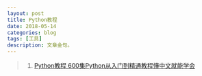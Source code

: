 ```yaml
---
layout: post
title: Python教程
date: 2018-05-14
categories: blog
tags: [工具]
description: 文章金句。
---
```




>1. [Python教程 600集Python从入门到精通教程懂中文就能学会](https://www.bilibili.com/video/av14184325)   

